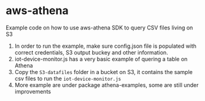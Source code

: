 # aws-athena
Example code on how to use aws-athena SDK to query CSV files living on S3

1. In order to run the example, make sure config.json file is populated with correct credentials, S3 output buckey and other information.
2. iot-device-monitor.js has a very basic example of quering a table on Athena
3. Copy the `S3-datafiles` folder in a bucket on S3, it contains the sample csv files to run the `iot-device-monitor.js`
4. More example are under package athena-examples, some are still under improvements 
